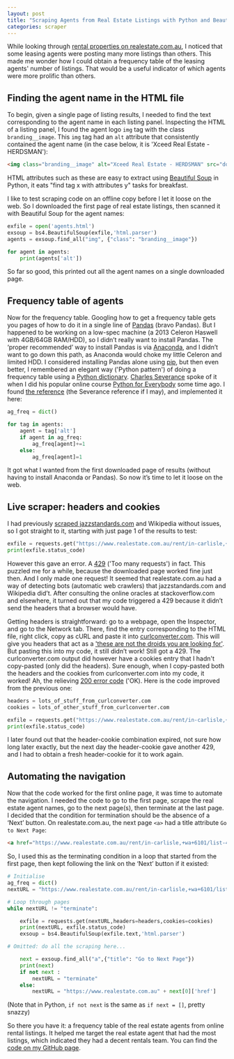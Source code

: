 ```yaml
---
layout: post
title: "Scraping Agents from Real Estate Listings with Python and Beautiful Soup"
categories: scraper
---
```

While looking through [rental properties on realestate.com.au](https://www.realestate.com.au/rent/in-carlisle,+wa+6101/list-1), I noticed that some leasing agents were posting many more listings than others. This made me wonder how I could obtain a frequency table of the leasing agents' number of listings. That would be a useful indicator of which agents were more prolific than others.

## Finding the agent name in the HTML file

To begin, given a single page of listing results, I needed to find the text corresponding to the agent name in each listing panel. Inspecting the HTML of a listing panel, I found the agent logo `img` tag with the class `branding__image`. This `img` tag had an `alt` attribute that consistently contained the agent name (in the case below, it is 'Xceed Real Estate - HERDSMAN'):

```html
<img class="branding__image" alt="Xceed Real Estate - HERDSMAN" src="downloaded1_files/logo_011.png">
```

HTML attributes such as these are easy to extract using [Beautiful Soup](https://www.crummy.com/software/BeautifulSoup/bs4/doc/) in Python, it eats "find tag x with attributes y" tasks for breakfast.

I like to test scraping code on an offline copy before I let it loose on the web. So I downloaded the first page of real estate listings, then scanned it with Beautiful Soup for the agent names:

```python
exfile = open('agents.html')
exsoup = bs4.BeautifulSoup(exfile,'html.parser')
agents = exsoup.find_all("img", {"class": "branding__image"})

for agent in agents:
    print(agents['alt'])
```

So far so good, this printed out all the agent names on a single downloaded page.

## Frequency table of agents

Now for the frequency table. Googling how to get a frequency table gets you pages of how to do it in a single line of [Pandas](https://pandas.pydata.org/) (bravo Pandas). But I happened to be working on a low-spec machine (a 2013 Celeron Haswell with 4GB/64GB RAM/HDD), so I didn’t really want to install Pandas. The ‘proper recommended’ way to install Pandas is via [Anaconda](https://www.anaconda.com/), and I didn’t want to go down this path, as Anaconda would choke my little Celeron and limited HDD. I considered installing Pandas alone using [pip](https://pypi.org/project/pip/), but then even better, I remembered an elegant way ('Python pattern') of doing a frequency table using a [Python dictionary](https://docs.python.org/3/tutorial/datastructures.html#dictionaries). [Charles Severance](https://www.dr-chuck.com/) spoke of it when I did his popular online course [Python for Everybody](https://www.coursera.org/specializations/python) some time ago. I found [the reference](https://eng.libretexts.org/Bookshelves/Computer_Science/Programming_Languages/Python_for_Everybody_(Severance)/10%3A_Tuples/10.06%3A_The_most_common_words) (the Severance reference if I may), and implemented it here:

```python
‌ag_freq = dict()

for tag in agents:
    agent = tag['alt']
    if agent in ag_freq:
        ag_freq[agent]+=1
    else:
        ag_freq[agent]=1
```

It got what I wanted from the first downloaded page of results (without having to install Anaconda or Pandas). So now it’s time to let it loose on the web.

## Live scraper: headers and cookies

I had previously [scraped jazzstandards.com](https://github.com/dmudigdo/jazzstandards1000) and Wikipedia without issues, so I got straight to it, starting with just page 1 of the results to test:

```python
‌exfile = requests.get("https://www.realestate.com.au/rent/in-carlisle,+wa+6101/list-1")
print(exfile.status_code)
```

However this gave an error. A [429](https://developer.mozilla.org/en-US/docs/Web/HTTP/Status/429) ('Too many requests') in fact. This puzzled me for a while, because the downloaded page worked fine just then. And I only made one request! It seemed that realestate.com.au had a way of detecting bots (automatic web crawlers) that jazzstandards.com and Wikipedia did’t. After consulting the online oracles at stackoverflow.com and elsewhere, it turned out that my code triggered a 429 because it didn’t send the headers that a browser would have.

Getting headers is straightforward: go to a webpage, open the Inspector, and go to the Network tab. There, find the entry corresponding to the HTML file, right click, copy as cURL and paste it into [curlconverter.com](http://curlconverter.com). This will give you headers that act as a ['these are not the droids you are looking for'](https://www.youtube.com/watch?v=532j-186xEQ). But pasting this into my code, it still didn’t work! Still got a 429. The curlconverter.com output did however have a cookies entry that I hadn't copy-pasted (only did the headers). Sure enough, when I copy-pasted both the headers and the cookies from curlconverter.com into my code, it worked! Ah, the relieving [200 error code](https://developer.mozilla.org/en-US/docs/Web/HTTP/Status/200) ('OK). Here is the code improved from the previous one:

```python
headers = lots_of_stuff_from_curlconverter.com
cookies = lots_of_other_stuff_from_curlconverter.com

‌exfile = requests.get("https://www.realestate.com.au/rent/in-carlisle,+wa+6101/list-1", headers=headers, cookies=cookies)
print(exfile.status_code)
```



I later found out that the header-cookie combination expired, not sure how long later exactly, but the next day the header-cookie gave another 429, and I had to obtain a fresh header-cookie for it to work again.

## Automating the navigation

Now that the code worked for the first online page, it was time to automate the navigation. I needed the code to go to the first page, scrape the real estate agent names, go to the next page(s), then terminate at the last page. I decided that the condition for termination should be the absence of a ‘Next’ button. On realestate.com.au, the next page `<a>` had a title attribute `Go to Next Page`:

```html
‌<a href="https://www.realestate.com.au/rent/in-carlisle,+wa+6101/list-4" class="ButtonBase-sc-18zziu4-0 Link__LinkWithButtonVariant-sc-8zfb96-0 fxTsFD cmIERf" title="Go to Next Page" rel="next">
```

So, I used this as the terminating condition in a loop that started from the first page, then kept following the link on the ‘Next’ button if it existed:

```python
‌# Initialise
ag_freq = dict()
nextURL = "https://www.realestate.com.au/rent/in-carlisle,+wa+6101/list-1"

# Loop through pages
while nextURL != "terminate":

    exfile = requests.get(nextURL,headers=headers,cookies=cookies)
    print(nextURL, exfile.status_code)
    exsoup = bs4.BeautifulSoup(exfile.text,'html.parser')

# Omitted: do all the scraping here...

    next = exsoup.find_all("a",{"title": "Go to Next Page"})
    print(next)
    if not next :
        nextURL = "terminate"
    else:
        nextURL = "https://www.realestate.com.au" + next[0]['href']
```

(Note that in Python, `if not next` is the same as `if next = []`, pretty snazzy)

So there you have it: a frequency table of the real estate agents from online rental listings. It helped me target the real estate agent that had the most listings, which indicated they had a decent rentals team. You can find the [code on my GitHub page](https://github.com/dmudigdo/lessor-agents).
